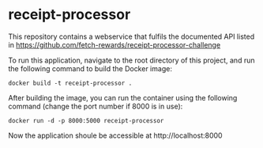 # receipt-processor

This repository contains a webservice that fulfils the documented API listed in https://github.com/fetch-rewards/receipt-processor-challenge

To run this application, navigate to the root directory of this project, and run the following command to build the Docker image:

`docker build -t receipt-processor .`

After building the image, you can run the container using the following command (change the port number if 8000 is in use):

`docker run -d -p 8000:5000 receipt-processor`

Now the application shoule be accessible at http://localhost:8000